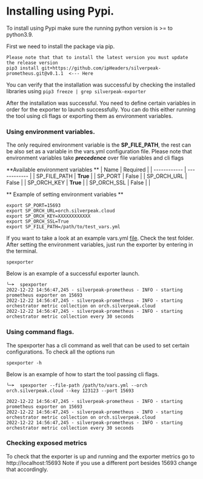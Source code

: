 # Installing using Pypi.
 
To install using Pypi make sure the running python version is >= to python3.9.
 
First we need to install the package via pip.
 
```
Please note that that to install the latest version you must update the release version 
pip3 install git+https://github.com/ipHeaders/silverpeak-prometheus.git@v0.1.1  <--- Here
```
 
You can verify that the installation was successful by checking the installed libraries using `pip3 freeze | grep silverpeak-exporter`
 
After the installation was successful. You need to define certain variables in order for the exporter to launch successfully. You can do this either running the tool using cli flags or exporting them as environment variables.
 
### Using environment variables.
 
The only required environment variable is the **SP_FILE_PATH**, the rest can be also set as a variable in the vars.yml configuration file. Please note that environment variables take ***precedence*** over file variables and cli flags
 
**Available environment variables **
| Name  | Required  |
| ------------ | ------------ |
| SP_FILE_PATH  | **True**  |
| SP_PORT  | False  |
| SP_ORCH_URL  |  False |
| SP_ORCH_KEY  | **True**  |
| SP_ORCH_SSL  |  False | |
 
** Example of setting environment variables **
```
export SP_PORT=15693
export SP_ORCH_URL=orch.silverpeak.cloud
export SP_ORCH_KEY=XXXXXXXXXXXX
export SP_ORCH_SSL=True
export SP_FILE_PATH=/path/to/test_vars.yml
```
If you want to take a look at an example vars.yml [file](../test/test_vars.yml). Check the test folder.
After setting the environment variables, just run the exporter by entering in the terminal.
 
```
spexporter
```
 
Below is an example of a successful exporter launch.
 
```
╰─➤  spexporter
2022-12-22 14:56:47,245 - silverpeak-prometheus - INFO - starting prometheus exporter on 15693
2022-12-22 14:56:47,245 - silverpeak-prometheus - INFO - starting orchestrator metric collection on orch.silverpeak.cloud
2022-12-22 14:56:47,245 - silverpeak-prometheus - INFO - starting orchestrator metric collection every 30 seconds
```
 
 
### Using command flags.
The spexporter has a cli command as well that can be used to set certain configurations. To check all the options run
 
```
spexporter -h
```
 
Below is an example of how to start the tool passing cli flags.
 
```
╰─➤  spexporter --file-path /path/to/vars.yml --orch orch.silverpeak.cloud --key 123123 --port 15693
 
2022-12-22 14:56:47,245 - silverpeak-prometheus - INFO - starting prometheus exporter on 15693
2022-12-22 14:56:47,245 - silverpeak-prometheus - INFO - starting orchestrator metric collection on orch.silverpeak.cloud
2022-12-22 14:56:47,245 - silverpeak-prometheus - INFO - starting orchestrator metric collection every 30 seconds
```
 
### Checking exposed metrics
To check that the exporter is up and running and the exporter metrics go to http://localhost:15693
Note if you use a different port besides 15693 change that accordingly.